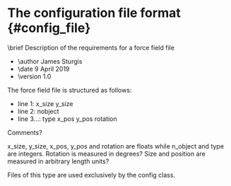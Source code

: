 # The configuration file format {#config_file}
\brief   Description of the requirements for a force field file

 * \author  James Sturgis
 * \date    9 April 2019
 * \version 1.0

The force field file is structured as follows:

 * line 1: x_size y_size
 * line 2: nobject
 * line 3...: type x_pos y_pos rotation

Comments?

x_size, y_size, x_pos, y_pos and rotation are floats while n_object and type are integers. 
Rotation is measured in degrees?
Size and position are measured in arbitrary length units?

Files of this type are used exclusively by the config class.



